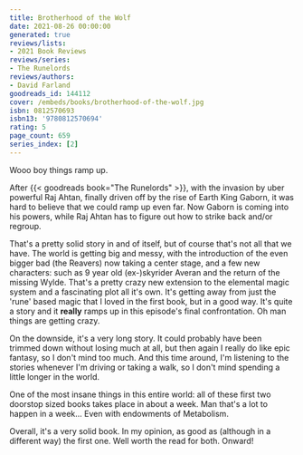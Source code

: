 ```yaml
---
title: Brotherhood of the Wolf
date: 2021-08-26 00:00:00
generated: true
reviews/lists:
- 2021 Book Reviews
reviews/series:
- The Runelords
reviews/authors:
- David Farland
goodreads_id: 144112
cover: /embeds/books/brotherhood-of-the-wolf.jpg
isbn: 0812570693
isbn13: '9780812570694'
rating: 5
page_count: 659
series_index: [2]
---
```

Wooo boy things ramp up.  

After {{< goodreads book="The Runelords" >}}, with the invasion by uber powerful Raj Ahtan, finally driven off by the rise of Earth King Gaborn, it was hard to believe that we could ramp up even far. Now Gaborn is coming into his powers, while Raj Ahtan has to figure out how to strike back and/or regroup.  

<!--more-->

That's a pretty solid story in and of itself, but of course that's not all that we have. The world is getting big and messy, with the introduction of the even bigger bad (the Reavers) now taking a center stage, and a few new characters: such as 9 year old (ex-)skyrider Averan and the return of the missing Wylde. That's a pretty crazy new extension to the elemental magic system and a fascinating plot all it's own. It's getting away from just the 'rune' based magic that I loved in the first book, but in a good way. It's quite a story and it **really** ramps up in this episode's final confrontation. Oh man things are getting crazy.  

On the downside, it's a very long story. It could probably have been trimmed down without losing much at all, but then again I really do like epic fantasy, so I don't mind too much. And this time around, I'm listening to the stories whenever I'm driving or taking a walk, so I don't mind spending a little longer in the world.  

One of the most insane things in this entire world: all of these first two doorstop sized books takes place in about a week. Man that's a lot to happen in a week... Even with endowments of Metabolism.  

Overall, it's a very solid book. In my opinion, as good as (although in a different way) the first one. Well worth the read for both. Onward!
